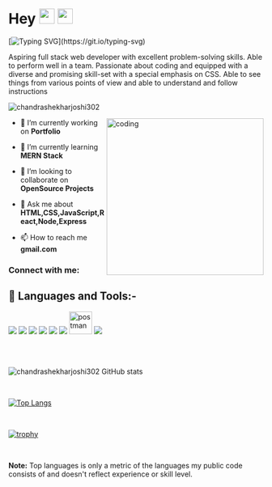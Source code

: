 # Hey <img src= "https://media2.giphy.com/media/Lm5hxmmI6ucOQGfjKj/giphy.gif?cid=6c09b952o9xti0m387z597k2xqipch3qmqjydym98oef87ve&rid=giphy.gif&ct=s" width= "30" height= "30"> <img src= "https://media.tenor.com/images/2adfe94e69139f3e22623b61d375a7a7/tenor.gif" width= "30" height= "30">

 [![Typing SVG](https://readme-typing-svg.herokuapp.com?font=Architects+Daughter&color=6495ED&size=25&center=false&lines=hey!+its+Chandrashekharjoshi;Full-stack-web-developer...)](https://git.io/typing-svg)

 Aspiring full stack web developer with excellent problem-solving skills. Able to perform well in a team. Passionate about coding and equipped with a diverse and promising skill-set with a special emphasis on CSS. Able to see things from various points of view and able to understand and follow instructions



<p align="left"> <img src="https://komarev.com/ghpvc/?username=chandrashekharjoshi302&label=Profile%20views&color=0e75b6&style=flat" alt="chandrashekharjoshi302" /> </p>
<img align="right" alt="coding" width="310px" src="https://media4.giphy.com/media/qgQUggAC3Pfv687qPC/giphy.gif?cid=ecf05e47zjdsbmsgypzjbs6mzj2ypzuoqmbo4ntwbsnk6oaj&rid=giphy.gif&ct=g"/>


- 🔭 I’m currently working on **Portfolio**

- 🌱 I’m currently learning **MERN Stack**

- 👯 I’m looking to collaborate on **OpenSource Projects**

- 💬 Ask me about **HTML,CSS,JavaScript,React,Node,Express**

- 📫 How to reach me **gmail.com**


<h3 align="left">Connect with me:</h3>


## 🚀 Languages and Tools:-

<p align="left"> 
<img src="https://img.icons8.com/color/48/000000/html-5.png"/>  
    <img src="https://img.icons8.com/color/48/000000/css3.png"/>
   <img src="https://img.icons8.com/color/48/000000/javascript.png"/>
  <img src="https://img.icons8.com/color/48/000000/react-native.png"/>  
  <img src="https://img.icons8.com/color/48/000000/redux.png"/> 
     <img src="https://img.icons8.com/color/48/000000/nodejs.png"/>
  <img src="https://www.vectorlogo.zone/logos/getpostman/getpostman-icon.svg" alt="postman" width="45" height="45"/> 
   <img src="https://img.icons8.com/color/48/000000/git.png"/> 
  
</p>

</br>
</br>

![chandrashekharjoshi302 GitHub stats](https://github-readme-stats.vercel.app/api?username=chandrashekharjoshi302&show_icons=true&theme=radical) 

</br>

[![Top Langs](https://github-readme-stats.vercel.app/api/top-langs/?username=chandrashekharjoshi302&layout=compact&text_color=daf7dc&bg_color=151515)](https://github.com/chandrashekharjoshi302/github-readme-stats)

</br>

[![trophy](https://github-profile-trophy.vercel.app/?username=chandrashekharjoshi302)](https://github.com/ryo-ma/github-profile-trophy)

</br>


<b>Note:</b> Top languages is only a metric of the languages my public code consists of and doesn't reflect experience or skill level.


<br/>

<br/>

